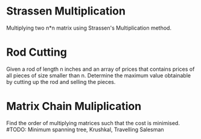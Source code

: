 # Strassen Multiplication
Multiplying two n*n matrix using Strassen's Multiplication method.

# Rod Cutting
Given a rod of length n inches and an array of prices that contains prices of all pieces of size smaller than n. Determine the maximum value obtainable by cutting up the rod and selling the pieces.

# Matrix Chain Muliplication
Find the order of multiplying matrices such that the cost is minimised.
#TODO: Minimum spanning tree, Krushkal, Travelling Salesman
